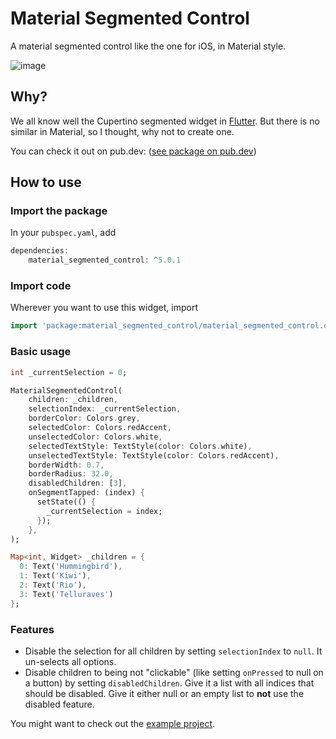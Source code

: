 # Material Segmented Control

A material segmented control like the one for iOS, in Material style.


![image](images/20190624_235551.jpg "Preview")


## Why?

We all know well the Cupertino segmented widget in [Flutter](https://flutter.dev).
But there is no similar in Material, so I thought, why not to create one.

You can check it out on pub.dev:
([see package on pub.dev](https://pub.dev/packages/material_segmented_control))


## How to use


### Import the package

In your `pubspec.yaml`, add

```dart
dependencies: 
    material_segmented_control: ^5.0.1
```


### Import code

Wherever you want to use this widget, import

```dart
import 'package:material_segmented_control/material_segmented_control.dart';
```


### Basic usage

```dart
int _currentSelection = 0;

MaterialSegmentedControl(
    children: _children,
    selectionIndex: _currentSelection,
    borderColor: Colors.grey,
    selectedColor: Colors.redAccent,
    unselectedColor: Colors.white,
    selectedTextStyle: TextStyle(color: Colors.white),
    unselectedTextStyle: TextStyle(color: Colors.redAccent),
    borderWidth: 0.7,
    borderRadius: 32.0,
    disabledChildren: [3],
    onSegmentTapped: (index) {
      setState(() {
        _currentSelection = index;
      });
    },
);

Map<int, Widget> _children = {
  0: Text('Hummingbird'),
  1: Text('Kiwi'),
  2: Text('Rio'),
  3: Text('Telluraves')
};
```

### Features

* Disable the selection for all children by setting `selectionIndex` to `null`. It un-selects all options.
* Disable children to being not "clickable" (like setting `onPressed` to null on a button) by setting `disabledChildren`. Give it a list with all indices that should be disabled. Give it either null or an empty list to **not** use the disabled feature.


You might want to check out the [example project](https://github.com/benjamin-kraatz/material_segmented_control/tree/master/example).
